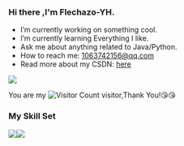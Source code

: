 ### Hi there ,I'm Flechazo-YH.

-  I’m currently working on something cool.
-  I’m currently learning Everything I like.
-  Ask me about anything related to Java/Python.
-  How to reach me: 1063742156@qq.com
-  Read more about my CSDN: [here](https://blog.csdn.net/m0_72149295?spm=1000.2115.3001.5343)

![](https://github-readme-stats.vercel.app/api?username=Flechazo-YH&show_icons=true&theme=transparent)

You are my ![Visitor Count](https://profile-counter.glitch.me/Flechazo-YH/count.svg) visitor,Thank You!:kissing_heart::kissing_heart:

### My Skill Set

![](https://img.shields.io/badge/Java-ED8B00?style=for-the-badge&logo=openjdk&logoColor=white)![](https://img.shields.io/badge/Python-3776AB?style=for-the-badge&logo=python&logoColor=white)


 
